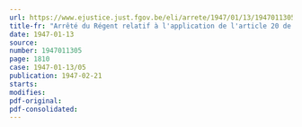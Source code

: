 ```yaml
---
url: https://www.ejustice.just.fgov.be/eli/arrete/1947/01/13/1947011305/justel
title-fr: "Arrêté du Régent relatif à l'application de l'article 20 de la loi du 21 mai 1929 sur la collation des grades académiques"
date: 1947-01-13
source:
number: 1947011305
page: 1810
case: 1947-01-13/05
publication: 1947-02-21
starts:
modifies:
pdf-original:
pdf-consolidated:
---
```


